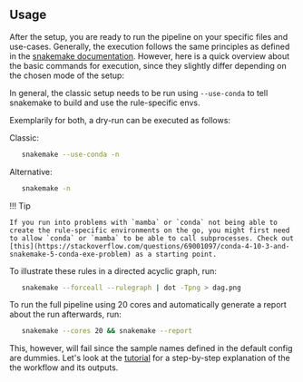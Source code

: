 ## Usage

After the setup, you are ready to run the pipeline on your specific files and use-cases. Generally, the execution follows the same principles as defined in the [snakemake documentation](https://snakemake.readthedocs.io/en/stable/). However, here is a quick overview about the basic commands for execution, since they slightly differ depending on the chosen mode of the setup: 

In general, the classic setup needs to be run using `--use-conda` to tell snakemake to build and use the rule-specific envs. 

Exemplarily for both, a dry-run can be executed as follows:

Classic:
```bash
   snakemake --use-conda -n
```
Alternative:
```bash
   snakemake -n
```

!!! Tip 
    
    If you run into problems with `mamba` or `conda` not being able to create the rule-specific environments on the go, you might first need to allow `conda` or `mamba` to be able to call subprocesses. Check out [this](https://stackoverflow.com/questions/69001097/conda-4-10-3-and-snakemake-5-conda-exe-problem) as a starting point. 

To illustrate these rules in a directed acyclic graph, run:
```bash
   snakemake --forceall --rulegraph | dot -Tpng > dag.png
```

To run the full pipeline using 20 cores and automatically generate a report about the run afterwards, run: 

```bash
   snakemake --cores 20 && snakemake --report
```

This, however, will fail since the sample names defined in the default config are dummies. Let's look at the [tutorial](tutorial.md) for a step-by-step explanation of the the workflow and its outputs. 